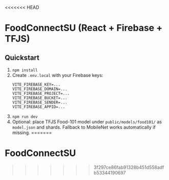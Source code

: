 <<<<<<< HEAD
# FoodConnectSU (React + Firebase + TFJS)
## Quickstart
1. `npm install`
2. Create `.env.local` with your Firebase keys:
   ```
   VITE_FIREBASE_KEY=...
   VITE_FIREBASE_DOMAIN=...
   VITE_FIREBASE_PROJECT=...
   VITE_FIREBASE_BUCKET=...
   VITE_FIREBASE_SENDER=...
   VITE_FIREBASE_APPID=...
   ```
3. `npm run dev`
4. Optional: place TFJS Food-101 model under `public/models/food101/` as `model.json` and shards.
   Fallback to MobileNet works automatically if missing.
=======
# FoodConnectSU
>>>>>>> 3f297ce86fab91328b451d558adfb53344190697

